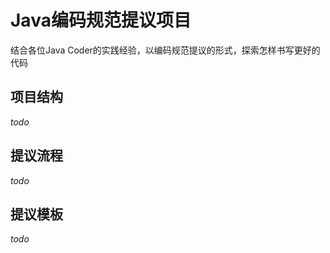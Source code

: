 # Java编码规范提议项目

  结合各位Java Coder的实践经验，以编码规范提议的形式，探索怎样书写更好的代码
  
## 项目结构

  _todo_

## 提议流程

  _todo_

## 提议模板

  _todo_
